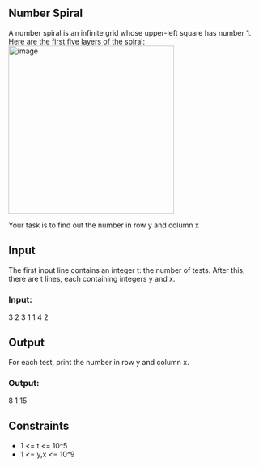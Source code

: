 ## Number Spiral
A number spiral is an infinite grid whose upper-left square has number 1. Here are the first five layers of the spiral:
<img width="327" height="332" alt="image" src="https://github.com/user-attachments/assets/9350169c-988d-4954-a05d-f37653670aa0" />

Your task is to find out the number in row y and column x

## Input
The first input line contains an integer t: the number of tests.
After this, there are t lines, each containing integers y and x.
### Input:
3
2 3
1 1
4 2

## Output
For each test, print the number in row y and column x.
### Output:
8
1
15

## Constraints
* 1 <= t <= 10^5
* 1 <= y,x <= 10^9


